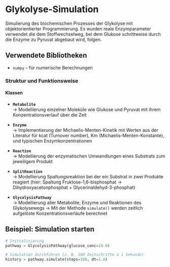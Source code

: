 # Glykolyse-Simulation

Simulierung des biochemischen Prozesses der Glykolyse mit objektorientierter Programmierung. Es wurden reale Enzymparameter verwendet die dem Stoffwechselweg, bei dem Glukose schrittweise durch die Enzyme zu Pyruvat abgebaut wird, folgen.

## Verwendete Bibliotheken
- `numpy` – für numerische Berechnungen  

### Struktur und Funktionsweise

#### Klassen

- **`Metabolite`**  
  → Modellierung einzelner Moleküle wie Glukose und Pyruvat mit ihrem Konzentrationsverlauf über die Zeit

- **`Enzyme`**  
  → Implementierung der Michaelis-Menten-Kinetik mit Werten aus der Literatur für kcat (Turnover number), Km (Michaelis-Menten-Konstante), und typischen Enzymkonzentrationen

- **`Reaction`**  
  → Modellierung der enzymatischen Umwandlungen eines Substrats zum jeweiligem Produkt

- **`SplitReaction`**  
  → Modellierung Spaltungsreaktion bei der ein Substrat in zwei Produkte reagiert (hier: Spaltung Fruktose-1,6-bisphosphat → Dihydroxyacetonphosphat + Glycerinaldehyd-3-phosphat) 

- **`GlycolysisPathway`**  
  → Modellierung aller Metabolite, Enzyme und Reaktionen des Glykolysewegs
  → Mit der Methode `simulate()` werden zeitlich aufgelöste Konzentrationsverläufe berechnet


## Beispiel: Simulation starten

```python
# Initialisierung
pathway = GlycolysisPathway(glucose_conc=10.0)

# Simulation durchführen (z. B. 100 Zeitschritte à 1 Sekunde)
history = pathway.simulate(steps=100, dt=1.0)
